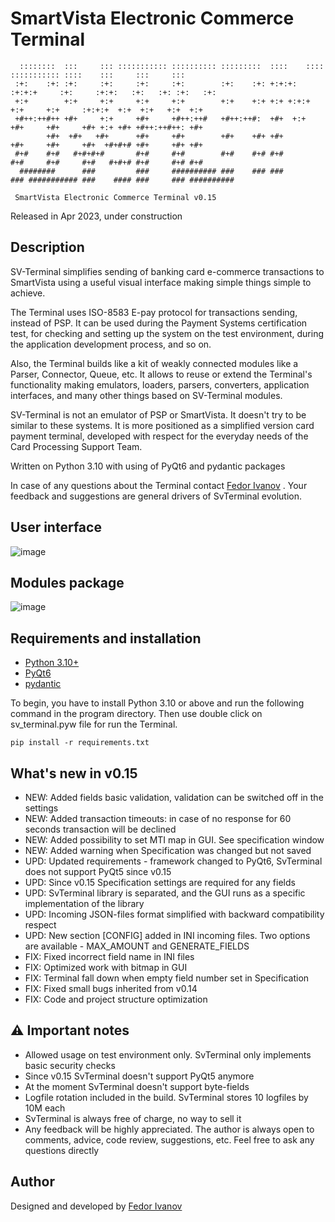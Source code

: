  # SmartVista Electronic Commerce Terminal

```
  ::::::::  :::     ::: ::::::::::: :::::::::: :::::::::  ::::    ::::  ::::::::::: ::::    :::     :::     :::
 :+:    :+: :+:     :+:     :+:     :+:        :+:    :+: +:+:+: :+:+:+     :+:     :+:+:   :+:   :+: :+:   :+:
 +:+        +:+     +:+     +:+     +:+        +:+    +:+ +:+ +:+:+ +:+     +:+     :+:+:+  +:+  +:+   +:+  +:+
 +#++:++#++ +#+     +:+     +#+     +#++:++#   +#++:++#:  +#+  +:+  +#+     +#+     +#+ +:+ +#+ +#++:++#++: +#+
        +#+  +#+   +#+      +#+     +#+        +#+    +#+ +#+       +#+     +#+     +#+  +#+#+# +#+     +#+ +#+
 #+#    #+#   #+#+#+#       #+#     #+#        #+#    #+# #+#       #+#     #+#     #+#   #+#+# #+#     #+# #+#
  ########      ###         ###     ########## ###    ### ###       ### ########### ###    #### ###     ### ##########
  
 SmartVista Electronic Commerce Terminal v0.15 
```


Released in Apr 2023, under construction

## Description


SV-Terminal simplifies sending of banking card e-commerce transactions to SmartVista using a useful visual interface making simple things simple to achieve.

The Terminal uses ISO-8583 E-pay protocol for transactions sending, instead of PSP. It can be used during the Payment Systems certification test, for checking and setting up the system on the test environment, during the application development process, and so on.

Also, the Terminal builds like a kit of weakly connected modules like a Parser, Connector, Queue, etc. It allows to reuse or extend the Terminal's functionality making emulators, loaders, parsers, converters, application interfaces, and many other things based on SV-Terminal modules.

SV-Terminal is not an emulator of PSP or SmartVista. It doesn't try to be similar to these systems. It is more positioned as a simplified version card payment terminal, developed with respect for the everyday needs of the Card Processing Support Team.

Written on Python 3.10 with using of PyQt6 and pydantic packages


In case of any questions about the Terminal contact [Fedor Ivanov](mailto:f.ivanov@unlimint.com) . Your feedback and suggestions are general drivers of SvTerminal evolution.

## User interface

![image](https://user-images.githubusercontent.com/116465333/197392351-dee7f5a0-1e27-4bf0-9356-3f412ebc3f29.png)


## Modules package
![image](https://camo.githubusercontent.com/dccafcb932d549e921b2adb6d56d1bc521c51e2bc8e0f4be5fbaade5c7fef22f/68747470733a2f2f692e696d6775722e636f6d2f75444a334b78352e706e67)




## Requirements and installation

* [Python 3.10+](https://www.python.org/)
* [PyQt6](https://www.qt.io/product/qt6)
* [pydantic](https://docs.pydantic.dev/)


To begin, you have to install Python 3.10 or above and run the following command in the program directory. Then use double click on sv_terminal.pyw file for run the Terminal.

```
pip install -r requirements.txt
```

## What's new in v0.15

* NEW: Added fields basic validation, validation can be switched off in the settings
* NEW: Added transaction timeouts: in case of no response for 60 seconds transaction will be declined
* NEW: Added possibility to set MTI map in GUI. See specification window
* NEW: Added warning when Specification was changed but not saved
* UPD: Updated requirements - framework changed to PyQt6, SvTerminal does not support PyQt5 since v0.15
* UPD: Since v0.15 Specification settings are required for any fields
* UPD: SvTerminal library is separated, and the GUI runs as a specific implementation of the library
* UPD: Incoming JSON-files format simplified with backward compatibility respect
* UPD: New section [CONFIG] added in INI incoming files. Two options are available - MAX_AMOUNT and GENERATE_FIELDS
* FIX: Fixed incorrect field name in INI files
* FIX: Optimized work with bitmap in GUI
* FIX: Terminal fall down when empty field number set in Specification
* FIX: Fixed small bugs inherited from v0.14
* FIX: Code and project structure optimization

## ⚠️ Important notes  

* Allowed usage on test environment only. SvTerminal only implements basic security checks
* Since v0.15 SvTerminal doesn't support PyQt5 anymore
* At the moment SvTerminal doesn't support byte-fields
* Logfile rotation included in the build. SvTerminal stores 10 logfiles by 10M each
* SvTerminal is always free of charge, no way to sell it
* Any feedback will be highly appreciated. The author is always open to comments, advice, code review, suggestions, etc. Feel free to ask any questions directly 

## Author

Designed and developed by [Fedor Ivanov](mailto:f.ivanov@unlimint.com)
